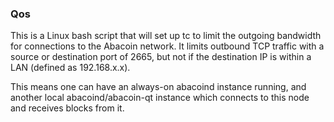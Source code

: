 ### Qos ###

This is a Linux bash script that will set up tc to limit the outgoing bandwidth for connections to the Abacoin network. It limits outbound TCP traffic with a source or destination port of 2665, but not if the destination IP is within a LAN (defined as 192.168.x.x).

This means one can have an always-on abacoind instance running, and another local abacoind/abacoin-qt instance which connects to this node and receives blocks from it.
